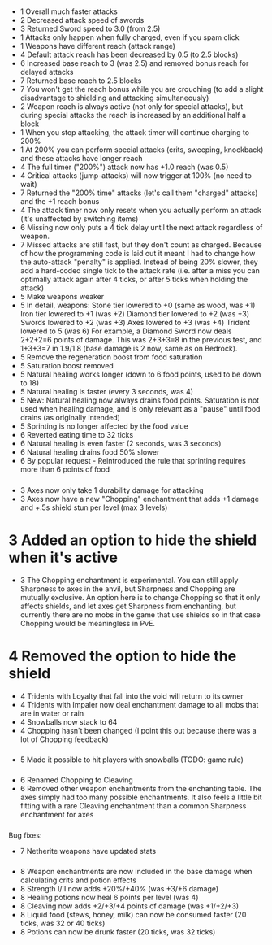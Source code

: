 #####
* 1    Overall much faster attacks
* 2    Decreased attack speed of swords
* 3    Returned Sword speed to 3.0 (from 2.5)
* 1    Attacks only happen when fully charged, even if you spam click
* 1    Weapons have different reach (attack range)
* 4    Default attack reach has been decreased by 0.5 (to 2.5 blocks)
* 6    Increased base reach to 3 (was 2.5) and removed bonus reach for delayed attacks
* 7    Returned base reach to 2.5 blocks
* 7    You won't get the reach bonus while you are crouching (to add a slight disadvantage to shielding and attacking simultaneously)
* 2    Weapon reach is always active (not only for special attacks), but during special attacks the reach is increased by an additional half a block
* 1    When you stop attacking, the attack timer will continue charging to 200%
* 1    At 200% you can perform special attacks (crits, sweeping, knockback) and these attacks have longer reach
* 4    The full timer ("200%") attack now has +1.0 reach (was 0.5)
* 4    Critical attacks (jump-attacks) will now trigger at 100% (no need to wait)
* 7    Returned the "200% time" attacks (let's call them "charged" attacks) and the +1 reach bonus
* 4    The attack timer now only resets when you actually perform an attack (it's unaffected by switching items)
* 6    Missing now only puts a 4 tick delay until the next attack regardless of weapon.
* 7    Missed attacks are still fast, but they don't count as charged. Because of how the programming code is laid out it meant I had to change how the auto-attack "penalty" is applied. Instead of being 20% slower, they add a hard-coded single tick to the attack rate (i.e. after a miss you can optimally attack again after 4 ticks, or after 5 ticks when holding the attack)
* 5    Make weapons weaker
* 5 In detail, weapons:
    Stone tier lowered to +0 (same as wood, was +1)
    Iron tier lowered to +1 (was +2)
    Diamond tier lowered to +2 (was +3)
    Swords lowered to +2 (was +3)
    Axes lowered to +3 (was +4)
    Trident lowered to 5 (was 6)
For example, a Diamond Sword now deals 2+2+2=6 points of damage. This was 2+3+3=8 in the previous test, and 1+3+3=7 in 1.9/1.8 (base damage is 2 now, same as on Bedrock).
* 5    Remove the regeneration boost from food saturation
* 5    Saturation boost removed
* 5    Natural healing works longer (down to 6 food points, used to be down to 18)
* 5    Natural healing is faster (every 3 seconds, was 4)
* 5    New: Natural healing now always drains food points. Saturation is not used when healing damage, and is only relevant as a "pause" until food drains (as originally intended)
* 5    Sprinting is no longer affected by the food value
* 6    Reverted eating time to 32 ticks
* 6    Natural healing is even faster (2 seconds, was 3 seconds)
* 6    Natural healing drains food 50% slower
* 6    By popular request - Reintroduced the rule that sprinting requires more than 6 points of food
#####
* 3    Axes now only take 1 durability damage for attacking
* 3    Axes now have a new "Chopping" enchantment that adds +1 damage and +.5s shield stun per level (max 3 levels)
# 3    Added an option to hide the shield when it's active
* 3 The Chopping enchantment is experimental. You can still apply Sharpness to axes in the anvil, but Sharpness and Chopping are mutually exclusive. An option here is to change Chopping so that it only affects shields, and let axes get Sharpness from enchanting, but currently there are no mobs in the game that use shields so in that case Chopping would be meaningless in PvE.
#####
# 4    Removed the option to hide the shield
* 4    Tridents with Loyalty that fall into the void will return to its owner
* 4    Tridents with Impaler now deal enchantment damage to all mobs that are in water or rain
* 4    Snowballs now stack to 64
* 4    Chopping hasn't been changed (I point this out because there was a lot of Chopping feedback)
#####
* 5    Made it possible to hit players with snowballs (TODO: game rule)
#####
* 6    Renamed Chopping to Cleaving
* 6    Removed other weapon enchantments from the enchanting table. The axes simply had too many possible enchantments. It also feels a little bit fitting with a rare Cleaving enchantment than a common Sharpness enchantment for axes
#####
Bug fixes:
* 7    Netherite weapons have updated stats
#####
* 8    Weapon enchantments are now included in the base damage when calculating crits and potion effects
* 8    Strength I/II now adds +20%/+40% (was +3/+6 damage)
* 8    Healing potions now heal 6 points per level (was 4)
* 8    Cleaving now adds +2/+3/+4 points of damage (was +1/+2/+3)
* 8    Liquid food (stews, honey, milk) can now be consumed faster (20 ticks, was 32 or 40 ticks)
* 8    Potions can now be drunk faster (20 ticks, was 32 ticks)


